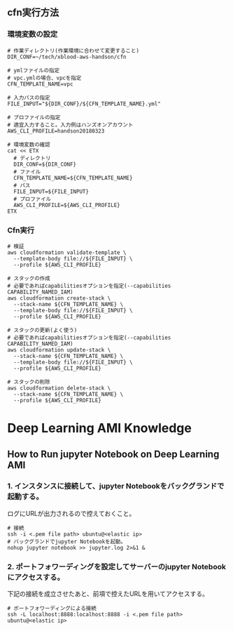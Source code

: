 ## cfn実行方法
### 環境変数の設定
```
# 作業ディレクトリ(作業環境に合わせて変更すること)
DIR_CONF=~/tech/xblood-aws-handson/cfn

# ymlファイルの指定
# vpc.ymlの場合、vpcを指定
CFN_TEMPLATE_NAME=vpc

# 入力パスの指定
FILE_INPUT="${DIR_CONF}/${CFN_TEMPLATE_NAME}.yml"

# プロファイルの指定
# 適宜入力すること。入力例はハンズオンアカウント
AWS_CLI_PROFILE=handson20180323

# 環境変数の確認
cat << ETX
  # ディレクトリ
  DIR_CONF=${DIR_CONF}
  # ファイル
  CFN_TEMPLATE_NAME=${CFN_TEMPLATE_NAME}
  # パス
  FILE_INPUT=${FILE_INPUT}
  # プロファイル
  AWS_CLI_PROFILE=${AWS_CLI_PROFILE}
ETX
```

### Cfn実行
```
# 検証
aws cloudformation validate-template \
  --template-body file://${FILE_INPUT} \
  --profile ${AWS_CLI_PROFILE}

# スタックの作成
# 必要であればcapabilitiesオプションを指定(--capabilities CAPABILITY_NAMED_IAM)
aws cloudformation create-stack \
  --stack-name ${CFN_TEMPLATE_NAME} \
  --template-body file://${FILE_INPUT} \
  --profile ${AWS_CLI_PROFILE}

# スタックの更新(よく使う)
# 必要であればcapabilitiesオプションを指定(--capabilities CAPABILITY_NAMED_IAM)
aws cloudformation update-stack \
  --stack-name ${CFN_TEMPLATE_NAME} \
  --template-body file://${FILE_INPUT} \
  --profile ${AWS_CLI_PROFILE}

# スタックの削除
aws cloudformation delete-stack \
  --stack-name ${CFN_TEMPLATE_NAME} \
  --profile ${AWS_CLI_PROFILE}
```

# Deep Learning AMI Knowledge
## How to Run jupyter Notebook on Deep Learning AMI
### 1. インスタンスに接続して、jupyter Notebookをバックグランドで起動する。
ログにURLが出力されるので控えておくこと。
```
# 接続
ssh -i <.pem file path> ubuntu@<elastic ip>
# バックグランドでjupyter Notebookを起動。
nohup jupyter notebook >> jupyter.log 2>&1 &
```
### 2. ポートフォワーディングを設定してサーバーのjupyter Notebookにアクセスする。
下記の接続を成立させたあと、前項で控えたURLを用いてアクセスする。
```
# ポートフォワーディングによる接続
ssh -L localhost:8888:localhost:8888 -i <.pem file path> ubuntu@<elastic ip>
```
